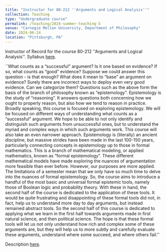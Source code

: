 ```yaml
---
title: "Instructor for 80-212 ''Arguments and Logical Analysis''"
collection: Teaching
type: "Undergraduate course"
permalink: /teaching/2024-summer-teaching-5
venue: "Carnegie Mellon University, Department of Philosophy"
date: 2024-06-24
location: "Pittsburgh, PA"
---
```


Instructor of Record for the course 80-212 ''Arguments and Logical Analysis''. Syllabus [here](http://philip-sink.github.io/files/80212SyllabusSum2024.pdf).

``What counts as a “successful” argument? Is it one based on evidence? If so, what counts as “good” evidence?
Suppose we could answer this question - is that enough? What does it mean to “base” an argument on
evidence? Surely there are incorrect ways to deploy even very good evidence. Can we categorize them?
Questions such as the above form the basis of the branch of philosophy known as “epistemology”. Epistemology
is the study of “reasoning”. It answers questions both concerning how we ought to properly reason,
but also how we tend to reason in practice. Broadly speaking, this course is focused on exploring epistemology.
We will be focused on different ways of understanding what counts as a “successful” argument. We hope
to be able to not only identify and distinguish such arguments from unsuccessful ones, but to understand
the myriad and complex ways in which such arguments work.
This course will also take an even narrower approach. Epistemology is (literally) an ancient discipline, but
massive strides have been made in the last 100-150 years, particularly connecting concepts in epistemology
up to those in formal mathematics. This is a branch of mathematical modeling, or applied mathematics,
known as “formal epistemology”. These different mathematical models have made exploring the nuances of
argumentation more feasible than ever before.
However, our purposes are more applied. The limitations of a semester mean that we only have so much
time to delve into the nuances of formal epistemology. So, the course aims to introduce a handful of the
most basic and universal formal epistemic tools, namely those of Boolean logic and probability theory. With
these in hand, the second half of the course is dedicated to the application of these tools. It would be quite
frustrating and disappointing of these formal tools did not, in fact, help us to understand more day to day
arguments, but instead remained abstract tools. So the second half of this course is dedicated to applying
what we learn in the first half towards arguments made in first natural science, and then political science.
The hope is that these formal tools will let us not only understand how rich and complex some of these
arguments are, but they will help us to more subtly and carefully evaluate these arguments, understand
where some succeed, and where others fail.''

Description [here](http://coursecatalog.web.cmu.edu/schools-colleges/dietrichcollegeofhumanitiesandsocialsciences/departmentofphilosophy/courses/).

